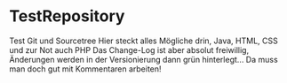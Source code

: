 # TestRepository
Test Git und Sourcetree
Hier steckt alles Mögliche drin, Java, HTML, CSS und zur Not auch PHP
Das Change-Log ist aber absolut freiwillig, Änderungen werden in der Versionierung dann grün hinterlegt... Da muss man doch gut mit Kommentaren arbeiten!
